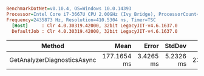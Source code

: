 ``` ini

BenchmarkDotNet=v0.10.4, OS=Windows 10.0.14393
Processor=Intel Core i7-3667U CPU 2.00GHz (Ivy Bridge), ProcessorCount=4
Frequency=2435873 Hz, Resolution=410.5304 ns, Timer=TSC
  [Host]     : Clr 4.0.30319.42000, 32bit LegacyJIT-v4.6.1637.0
  DefaultJob : Clr 4.0.30319.42000, 32bit LegacyJIT-v4.6.1637.0


```
 |                      Method |        Mean |     Error |    StdDev |     Gen 0 |    Gen 1 | Allocated |
 |---------------------------- |------------:|----------:|----------:|----------:|---------:|----------:|
 | GetAnalyzerDiagnosticsAsync | 177.1654 ms | 3.4265 ms | 5.2326 ms | 2325.0000 | 112.5000 |   0.02 GB |
